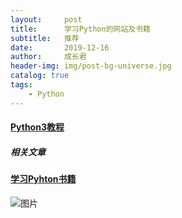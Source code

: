 ```yaml
---
layout:     post
title:      学习Python的网站及书籍
subtitle:   推荐
date:       2019-12-16
author:     成长君
header-img: img/post-bg-universe.jpg
catalog: true
tags:
    - Python
---
```




#### [Python3教程](https://www.runoob.com/python3/python3-tutorial.html)

##### 相关文章

#### [学习Pyhton书籍](https://mp.weixin.qq.com/s/Qq_MD64kg-KnyDJkECvFLg)


![图片](https://img3.doubanio.com/view/photo/m/public/p2577192140.webp)






